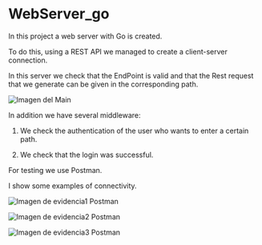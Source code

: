 # WebServer_go

In this project a web server with Go is created.

To do this, using a REST API we managed to create a client-server connection.

In this server we check that the EndPoint is valid and that the Rest request that we generate 
can be given in the corresponding path.

![Imagen del Main](https://raw.github.com/damasosanchezarenas/WebServer_go.git/main.png)

In addition we have several middleware:

1. We check the authentication of the user who wants to enter a certain path.

2. We check that the login was successful.

For testing we use Postman.

I show some examples of connectivity.

![Imagen de evidencia1 Postman](https://github.com/damasosanchezarenas/WebServer_go.git/postmanHW.png)

![Imagen de evidencia2 Postman](https://github.com/damasosanchezarenas/WebServer_go.git/postomanAPI.png)

![Imagen de evidencia3 Postman](https://github.com/damasosanchezarenas/WebServer_go.git/postmanJson.png)
